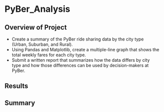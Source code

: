 # PyBer_Analysis

## Overview of Project
- Create a summary of the PyBer ride sharing data by the city type (Urban, Suburban, and Rural). 
- Using Pandas and Matplotlib, create a multiple-line graph that shows the total weekly fares for each city type. 
- Submit a written report that summarizes how the data differs by city type and how those differences can be used by decision-makers at PyBer.

## Results 


## Summary
